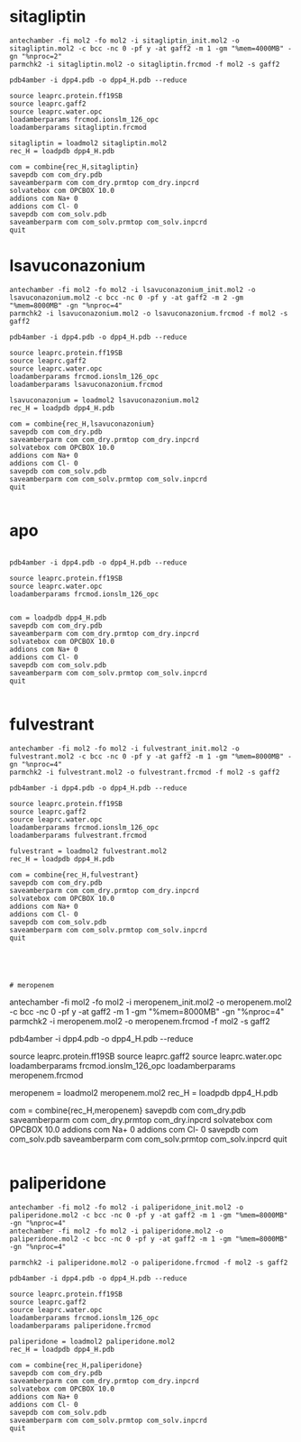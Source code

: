 # sitagliptin
```
antechamber -fi mol2 -fo mol2 -i sitagliptin_init.mol2 -o sitagliptin.mol2 -c bcc -nc 0 -pf y -at gaff2 -m 1 -gm "%mem=4000MB" -gn "%nproc=2"
parmchk2 -i sitagliptin.mol2 -o sitagliptin.frcmod -f mol2 -s gaff2

pdb4amber -i dpp4.pdb -o dpp4_H.pdb --reduce

source leaprc.protein.ff19SB
source leaprc.gaff2
source leaprc.water.opc
loadamberparams frcmod.ionslm_126_opc
loadamberparams sitagliptin.frcmod

sitagliptin = loadmol2 sitagliptin.mol2
rec_H = loadpdb dpp4_H.pdb

com = combine{rec_H,sitagliptin}
savepdb com com_dry.pdb
saveamberparm com com_dry.prmtop com_dry.inpcrd
solvatebox com OPCBOX 10.0
addions com Na+ 0
addions com Cl- 0
savepdb com com_solv.pdb
saveamberparm com com_solv.prmtop com_solv.inpcrd
quit

```


# lsavuconazonium
```
antechamber -fi mol2 -fo mol2 -i lsavuconazonium_init.mol2 -o lsavuconazonium.mol2 -c bcc -nc 0 -pf y -at gaff2 -m 2 -gm "%mem=8000MB" -gn "%nproc=4"
parmchk2 -i lsavuconazonium.mol2 -o lsavuconazonium.frcmod -f mol2 -s gaff2

pdb4amber -i dpp4.pdb -o dpp4_H.pdb --reduce

source leaprc.protein.ff19SB
source leaprc.gaff2
source leaprc.water.opc
loadamberparams frcmod.ionslm_126_opc
loadamberparams lsavuconazonium.frcmod

lsavuconazonium = loadmol2 lsavuconazonium.mol2
rec_H = loadpdb dpp4_H.pdb

com = combine{rec_H,lsavuconazonium}
savepdb com com_dry.pdb
saveamberparm com com_dry.prmtop com_dry.inpcrd
solvatebox com OPCBOX 10.0
addions com Na+ 0
addions com Cl- 0
savepdb com com_solv.pdb
saveamberparm com com_solv.prmtop com_solv.inpcrd
quit


```

# apo
```

pdb4amber -i dpp4.pdb -o dpp4_H.pdb --reduce

source leaprc.protein.ff19SB
source leaprc.water.opc
loadamberparams frcmod.ionslm_126_opc


com = loadpdb dpp4_H.pdb
savepdb com com_dry.pdb
saveamberparm com com_dry.prmtop com_dry.inpcrd
solvatebox com OPCBOX 10.0
addions com Na+ 0
addions com Cl- 0
savepdb com com_solv.pdb
saveamberparm com com_solv.prmtop com_solv.inpcrd
quit


```

# fulvestrant
```
antechamber -fi mol2 -fo mol2 -i fulvestrant_init.mol2 -o fulvestrant.mol2 -c bcc -nc 0 -pf y -at gaff2 -m 1 -gm "%mem=8000MB" -gn "%nproc=4"
parmchk2 -i fulvestrant.mol2 -o fulvestrant.frcmod -f mol2 -s gaff2

pdb4amber -i dpp4.pdb -o dpp4_H.pdb --reduce

source leaprc.protein.ff19SB
source leaprc.gaff2
source leaprc.water.opc
loadamberparams frcmod.ionslm_126_opc
loadamberparams fulvestrant.frcmod

fulvestrant = loadmol2 fulvestrant.mol2
rec_H = loadpdb dpp4_H.pdb

com = combine{rec_H,fulvestrant}
savepdb com com_dry.pdb
saveamberparm com com_dry.prmtop com_dry.inpcrd
solvatebox com OPCBOX 10.0
addions com Na+ 0
addions com Cl- 0
savepdb com com_solv.pdb
saveamberparm com com_solv.prmtop com_solv.inpcrd
quit




```


```

# meropenem
```
antechamber -fi mol2 -fo mol2 -i meropenem_init.mol2 -o meropenem.mol2 -c bcc -nc 0 -pf y -at gaff2 -m 1 -gm "%mem=8000MB" -gn "%nproc=4"
parmchk2 -i meropenem.mol2 -o meropenem.frcmod -f mol2 -s gaff2

pdb4amber -i dpp4.pdb -o dpp4_H.pdb --reduce

source leaprc.protein.ff19SB
source leaprc.gaff2
source leaprc.water.opc
loadamberparams frcmod.ionslm_126_opc
loadamberparams meropenem.frcmod

meropenem = loadmol2 meropenem.mol2
rec_H = loadpdb dpp4_H.pdb

com = combine{rec_H,meropenem}
savepdb com com_dry.pdb
saveamberparm com com_dry.prmtop com_dry.inpcrd
solvatebox com OPCBOX 10.0
addions com Na+ 0
addions com Cl- 0
savepdb com com_solv.pdb
saveamberparm com com_solv.prmtop com_solv.inpcrd
quit



```

```

# paliperidone
```
antechamber -fi mol2 -fo mol2 -i paliperidone_init.mol2 -o paliperidone.mol2 -c bcc -nc 0 -pf y -at gaff2 -m 1 -gm "%mem=8000MB" -gn "%nproc=4"
antechamber -fi mol2 -fo mol2 -i paliperidone.mol2 -o paliperidone.mol2 -c bcc -nc 0 -pf y -at gaff2 -m 1 -gm "%mem=8000MB" -gn "%nproc=4"

parmchk2 -i paliperidone.mol2 -o paliperidone.frcmod -f mol2 -s gaff2

pdb4amber -i dpp4.pdb -o dpp4_H.pdb --reduce

source leaprc.protein.ff19SB
source leaprc.gaff2
source leaprc.water.opc
loadamberparams frcmod.ionslm_126_opc
loadamberparams paliperidone.frcmod

paliperidone = loadmol2 paliperidone.mol2
rec_H = loadpdb dpp4_H.pdb

com = combine{rec_H,paliperidone}
savepdb com com_dry.pdb
saveamberparm com com_dry.prmtop com_dry.inpcrd
solvatebox com OPCBOX 10.0
addions com Na+ 0
addions com Cl- 0
savepdb com com_solv.pdb
saveamberparm com com_solv.prmtop com_solv.inpcrd
quit




```
